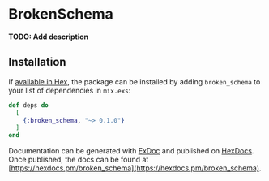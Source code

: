 # BrokenSchema

**TODO: Add description**

## Installation

If [available in Hex](https://hex.pm/docs/publish), the package can be installed
by adding `broken_schema` to your list of dependencies in `mix.exs`:

```elixir
def deps do
  [
    {:broken_schema, "~> 0.1.0"}
  ]
end
```

Documentation can be generated with [ExDoc](https://github.com/elixir-lang/ex_doc)
and published on [HexDocs](https://hexdocs.pm). Once published, the docs can
be found at [https://hexdocs.pm/broken_schema](https://hexdocs.pm/broken_schema).

